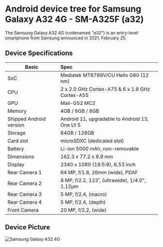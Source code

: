 # Android device tree for Samsung Galaxy A32 4G - SM-A325F (a32)

The Samsung Galaxy A32 4G (codenamed _"a32"_) is an entry-level smartphone from Samsung announced in 2021, February 25.

## Device Specifications

| Basic                   | Spec                                                        |
| ----------------------- | :---------------------------------------------------------- |
| SoC                     | Mediatek MT6769V/CU Helio G80 (12 nm)                       |
| CPU                     | 2 x 2.0 GHz Cortex-A75 & 6 x 1.8 GHz Cortex-A55             |
| GPU                     | Mali-G52 MC2                                                |
| Memory                  | 4GB / 6GB / 8GB                                             |
| Shipped Android version | Android 11, upgradable to Android 13, One UI 5              |
| Storage                 | 64GB / 128GB                                                |
| Card slot               | microSDXC (dedicated slot)                                  |
| Battery                 | Li-Ion 5000 mAh, non-removable                              |
| Dimensions              | 162.3 x 77.2 x 8.9 mm                                       |
| Display                 | 2340 x 1080 (19:5:9), 6.53 inch                             |
| Rear Camera 1           | 64 MP, f/1.8, 26mm (wide), PDAF                             |
| Rear Camera 2           | 8 MP, f/2.2, 123˚, (ultrawide), 1/4.0", 1.12µm              |
| Rear Camera 3           | 5 MP, f/2.4, (macro)                                        |
| Rear Camera 4           | 5 MP, f/2.4, (depth)                                        |
| Front Camera            | 20 MP, f/2.2, (wide)                                        |


## Device Picture

![Samsung Galaxy A32 4G](https://fdn2.gsmarena.com/vv/pics/samsung/samsung-galaxy-a32-4g-4.jpg)
